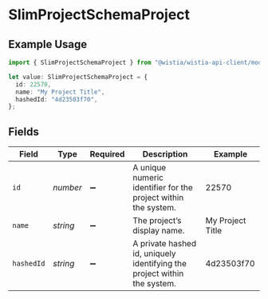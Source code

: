 # SlimProjectSchemaProject

## Example Usage

```typescript
import { SlimProjectSchemaProject } from "@wistia/wistia-api-client/models";

let value: SlimProjectSchemaProject = {
  id: 22570,
  name: "My Project Title",
  hashedId: "4d23503f70",
};
```

## Fields

| Field                                                                    | Type                                                                     | Required                                                                 | Description                                                              | Example                                                                  |
| ------------------------------------------------------------------------ | ------------------------------------------------------------------------ | ------------------------------------------------------------------------ | ------------------------------------------------------------------------ | ------------------------------------------------------------------------ |
| `id`                                                                     | *number*                                                                 | :heavy_minus_sign:                                                       | A unique numeric identifier for the project within the system.           | 22570                                                                    |
| `name`                                                                   | *string*                                                                 | :heavy_minus_sign:                                                       | The project’s display name.                                              | My Project Title                                                         |
| `hashedId`                                                               | *string*                                                                 | :heavy_minus_sign:                                                       | A private hashed id, uniquely identifying the project within the system. | 4d23503f70                                                               |